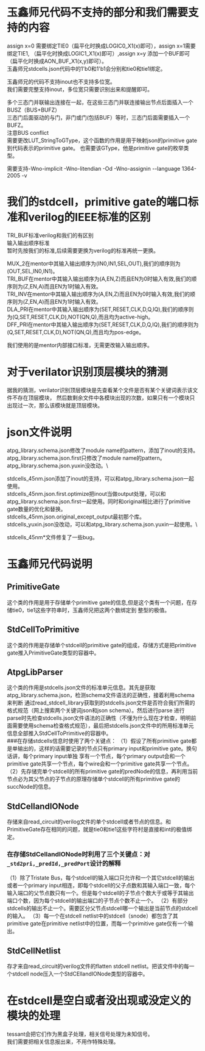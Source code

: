 # 玉鑫师兄代码不支持的部分和我们需要支持的内容
assign x=0 需要绑定TIE0（扁平化时换成LOGIC0_X1(x)即可），assign x=1需要绑定TIE1,
（扁平化时换成LOGIC1_X1(x)即可）,assign x=y 添加一个BUF即可（扁平化时换成AON_BUF_X1(x,y)即可）。\
玉鑫师兄stdcells.json代码中的1'b0和1'b1会分别和tie0和tie1绑定。

玉鑫师兄的代码不支持inout也不支持多位宽。\
我们需要完整支持inout，多位宽只需要识别出来和提醒即可。

多个三态门并联输出连接在一起，在这些三态门并联连接输出节点后面插入一个BUSZ（BUS+BUFZ）\
三态门后面驱动的与门，非门或门(包括BUF）等时，三态门后面需要插入一个BUFZ。\
注意BUS conflict\
需要更改LUT_StringToGType，这个函数的作用是用于映射json的primitive gate到代码表示的primitive gate。
也需要该GType，他是primitive gate的枚举类型。

需要支持-Wno-implicit -Wno-litendian -Od -Wno-assignin --language 1364-2005 -v

# 我们的stdcell，primitive gate的端口标准和verilog的IEEE标准的区别
TRI_BUF标准verilog和我们的有区别 \
输入输出顺序标准 \
暂时先按我们的标准,后续需要更换为verilog的标准再统一更换。 

MUX_2在mentor中其输入输出顺序为(IN0,IN1,SEL,OUT),我们的顺序则为(OUT,SEL,IN0,IN1)。 \
TRI_BUF在mentor中其输入输出顺序为(A,EN,Z)而且EN为0时输入有效,我们的顺序则为(Z,EN,A)而且EN为1时输入有效。 \
TRI_INV在mentor中其输入输出顺序为(A,EN,Z)而且EN为0时输入有效,我们的顺序则为(Z,EN,A)而且EN为1时输入有效。 \
DLA_PRI在mentor中其输入输出顺序为(SET,RESET,CLK,D,Q,IQ),我们的顺序则为(Q,SET,RESET,CLK,D),NOT(QN,Q),而且均为active-high。 \
DFF_PRI在mentor中其输入输出顺序为(SET,RESET,CLK,D,Q,IQ),我们的顺序则为(Q,SET,RESET,CLK,D),NOT(QN,Q),而且均为pos-edge。 

我们使用的是mentor内部接口标准，无需更改输入输出顺序。

# 对于verilator识别顶层模块的猜测
据我的猜测，verilator识别顶层模块是先查看某个文件是否有某个关键词表示该文件不存在顶层模块，
然后数剩余文件中各模块出现的次数，如果只有一个模块只出现过一次，那么该模块就是顶层模块。

# json文件说明
atpg_library.schema.json修改了module name的pattern，添加了inout的支持。\
atpg_library.schema.json.first只修改了module name的pattern。\
atpg_library.schema.json.yuxin没改动。\

stdcells_45nm.json添加了inout的支持，可以和atpg_library.schema.json一起使用。\
stdcells_45nm.json.first.optimize把inout当做output处理，可以和atpg_library.schema.json.first一起使用。同时和original相比进行了primitive gate数量的优化和替换。\
stdcells_45nm.json.original_except_output最初那个库。\
stdcells_yuxin.json没改动，可以和atpg_library.schema.json.yuxin一起使用。\

stdcells_45nm\*文件修复了一些bug。

# 玉鑫师兄代码说明
## PrimitiveGate
这个类的作用是用于存储单个primitive gate的信息,但是这个类有一个问题，在存储tie0，tie1这些字符串时，玉鑫师兄把这两个数绑定到
整型的极值。
## StdCellToPrimitive
这个类的作用是存储单个stdcell的primitive gate的组成，存储方式是把primitive gate推入PrimitiveGate类型的容器中。
## AtpgLibParser
这个类的作用是stdcells.json文件的标准单元信息。其先是获取atpg_library.schema.json，检测schema文件语法的正确性，接着利用schema来判断
通过read_stdcell_library获取到的stdcells.json文件是否符合我们所需的格式规范（网上搜索两个关键词json和json schema）。然后进行parse
进行parse时先检查stdcells.json文件语法的正确性（不懂为什么现在才检查，明明前面需要使用schema检查格式规范），最后把stdcells.json文件中的所用标准单元信息全部推入StdCellToPrimitive的容器中。\
###在存储stdcells信息时使用了两个关键点：
（1）假设了所有primitive gate都是单输出的，这样的话需要记录的节点只有primary input和primitive gate。换句话讲，每个primary input单独
享有一个节点，每个primary output会和一个primitive gate共享一个节点，每个wire会和一个primitive gate共享一个节点。
（2）先存储完单个stdcell的所有primitive gate的predNode的信息，再利用当前节点必为其父节点的子节点的原理存储单个stdcell的所有primitive gate的succNode的信息。
## StdCellandIONode
存储来自read_circuit的verilog文件的单个stdcell或者节点的信息。和PrimitiveGate存在相同的问题，就是tie0和tie1这些字符村是直接和int的极值绑定。
### 在存储StdCellandIONode时利用了三个关键点：对```_std2pri,_predId,_predPort```设计的解释
（1）除了Tristate Bus，每个stdcell的输入端口只允许和一个其它stdcell的输出或者一个primary input相连，即每个stdcell的父子点数和其输入端口一致，每个输入端口的父节点数只有一个。但是每个stdcell的子节点个数大于或等于其输出端口个数，因为每个stdcell的输出端口的子节点个数不止一个。
（2）有部分stdcells的输出不止一个。需要区分父节点stdcell哪一个输出是当前节点的stdcell的输入。
（3）每一个在stdcell netlist中的stdcell（snode）都包含了其primitive gate在primitive netlist中的位置，而每一个primitive gate仅有一个输出。
## StdCellNetlist
存才来自read_circuit的verilog文件的flatten stdcell netlist。把该文件中的每一个stdcell node压入一个StdCEllandIONode类型的容器中。

# 在stdcell是空白或者没出现或没定义的模块的处理
tessant会把它们作为黑盒子处理，相关信号处理为未知信号。\
我们需要把相关信息报出来，不用作特殊处理。
